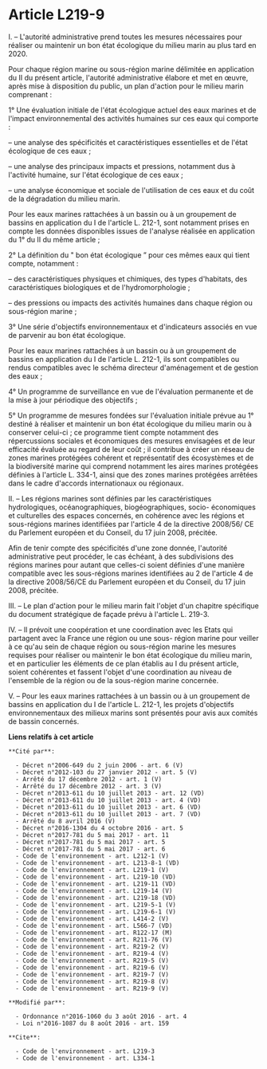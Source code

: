 # Article L219-9

I. – L'autorité administrative prend toutes les mesures nécessaires pour réaliser ou maintenir un bon état écologique du
milieu marin au plus tard en 2020.

Pour chaque région marine ou sous-région marine délimitée en application du II du présent article, l'autorité administrative
élabore et met en œuvre, après mise à disposition du public, un plan d'action pour le milieu marin comprenant :

1° Une évaluation initiale de l'état écologique actuel des eaux marines et de l'impact environnemental des activités humaines
sur ces eaux qui comporte :

– une analyse des spécificités et caractéristiques essentielles et de l'état écologique de ces eaux ;

– une analyse des principaux impacts et pressions, notamment dus à l'activité humaine, sur l'état écologique de ces eaux ;

– une analyse économique et sociale de l'utilisation de ces eaux et du coût de la dégradation du milieu marin.

Pour les eaux marines rattachées à un bassin ou à un groupement de bassins en application du I de l'article L. 212-1, sont
notamment prises en compte les données disponibles issues de l'analyse réalisée en application du 1° du II du même article ;

2° La définition du " bon état écologique ” pour ces mêmes eaux qui tient compte, notamment :

– des caractéristiques physiques et chimiques, des types d'habitats, des caractéristiques biologiques et de
l'hydromorphologie ;

– des pressions ou impacts des activités humaines dans chaque région ou sous-région marine ;

3° Une série d'objectifs environnementaux et d'indicateurs associés en vue de parvenir au bon état écologique.

Pour les eaux marines rattachées à un bassin ou à un groupement de bassins en application du I de l'article L. 212-1, ils
sont compatibles ou rendus compatibles avec le schéma directeur d'aménagement et de gestion des eaux ;

4° Un programme de surveillance en vue de l'évaluation permanente et de la mise à jour périodique des objectifs ;

5° Un programme de mesures fondées sur l'évaluation initiale prévue au 1° destiné à réaliser et maintenir un bon état
écologique du milieu marin ou à conserver celui-ci ; ce programme tient compte notamment des répercussions sociales et
économiques des mesures envisagées et de leur efficacité évaluée au regard de leur coût ; il contribue à créer un réseau de
zones marines protégées cohérent et représentatif des écosystèmes et de la biodiversité marine qui comprend notamment les
aires marines protégées définies à l'article L. 334-1, ainsi que des zones marines protégées arrêtées dans le cadre d'accords
internationaux ou régionaux.

II. – Les régions marines sont définies par les caractéristiques hydrologiques, océanographiques, biogéographiques, socio-
économiques et culturelles des espaces concernés, en cohérence avec les régions et sous-régions marines identifiées par
l'article 4 de la directive 2008/56/ CE du Parlement européen et du Conseil, du 17 juin 2008, précitée.

Afin de tenir compte des spécificités d'une zone donnée, l'autorité administrative peut procéder, le cas échéant, à des
subdivisions des régions marines pour autant que celles-ci soient définies d'une manière compatible avec les sous-régions
marines identifiées au 2 de l'article 4 de la directive 2008/56/CE du Parlement européen et du Conseil, du 17 juin 2008,
précitée.

III. – Le plan d'action pour le milieu marin fait l'objet d'un chapitre spécifique du document stratégique de façade prévu à
l'article L. 219-3.

IV. – Il prévoit une coopération et une coordination avec les Etats qui partagent avec la France une région ou une sous-
région marine pour veiller à ce qu'au sein de chaque région ou sous-région marine les mesures requises pour réaliser ou
maintenir le bon état écologique du milieu marin, et en particulier les éléments de ce plan établis au I du présent article,
soient cohérentes et fassent l'objet d'une coordination au niveau de l'ensemble de la région ou de la sous-région marine
concernée.

V. – Pour les eaux marines rattachées à un bassin ou à un groupement de bassins en application du I de l'article L. 212-1,
les projets d'objectifs environnementaux des milieux marins sont présentés pour avis aux comités de bassin concernés.

**Liens relatifs à cet article**

	**Cité par**:

	  - Décret n°2006-649 du 2 juin 2006 - art. 6 (V)
	  - Décret n°2012-103 du 27 janvier 2012 - art. 5 (V)
	  - Arrêté du 17 décembre 2012 - art. 1 (V)
	  - Arrêté du 17 décembre 2012 - art. 3 (V)
	  - Décret n°2013-611 du 10 juillet 2013 - art. 12 (VD)
	  - Décret n°2013-611 du 10 juillet 2013 - art. 4 (VD)
	  - Décret n°2013-611 du 10 juillet 2013 - art. 6 (VD)
	  - Décret n°2013-611 du 10 juillet 2013 - art. 7 (VD)
	  - Arrêté du 8 avril 2016 (V)
	  - Décret n°2016-1304 du 4 octobre 2016 - art. 5
	  - Décret n°2017-781 du 5 mai 2017 - art. 11
	  - Décret n°2017-781 du 5 mai 2017 - art. 5
	  - Décret n°2017-781 du 5 mai 2017 - art. 6
	  - Code de l'environnement - art. L212-1 (V)
	  - Code de l'environnement - art. L213-8-1 (VD)
	  - Code de l'environnement - art. L219-1 (V)
	  - Code de l'environnement - art. L219-10 (VD)
	  - Code de l'environnement - art. L219-11 (VD)
	  - Code de l'environnement - art. L219-14 (V)
	  - Code de l'environnement - art. L219-18 (VD)
	  - Code de l'environnement - art. L219-5-1 (V)
	  - Code de l'environnement - art. L219-6-1 (V)
	  - Code de l'environnement - art. L414-2 (V)
	  - Code de l'environnement - art. L566-7 (VD)
	  - Code de l'environnement - art. R122-17 (M)
	  - Code de l'environnement - art. R211-76 (V)
	  - Code de l'environnement - art. R219-2 (V)
	  - Code de l'environnement - art. R219-4 (V)
	  - Code de l'environnement - art. R219-5 (V)
	  - Code de l'environnement - art. R219-6 (V)
	  - Code de l'environnement - art. R219-7 (V)
	  - Code de l'environnement - art. R219-8 (V)
	  - Code de l'environnement - art. R219-9 (V)

	**Modifié par**:

	  - Ordonnance n°2016-1060 du 3 août 2016 - art. 4
	  - Loi n°2016-1087 du 8 août 2016 - art. 159

	**Cite**:

	  - Code de l'environnement - art. L219-3
	  - Code de l'environnement - art. L334-1
